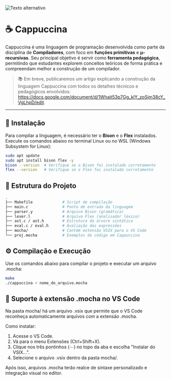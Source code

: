 ![Texto alternativo](.vscode/icon/cappuccina.logo.banner)



# ☕ Cappuccina

Cappuccina é uma linguagem de programação desenvolvida como parte da disciplina de **Compiladores**, com foco em **funções primitivas** e **μ-recursivas**. Seu principal objetivo é servir como **ferramenta pedagógica**, permitindo que estudantes explorem conceitos teóricos de forma prática e compreendam melhor a construção de um compilador.

> 📚 Em breve, publicaremos um artigo explicando a construção da linguagem Cappuccina com todos os detalhes técnicos e pedagógicos envolvidos: <https://docs.google.com/document/d/1Whajt53p7Gg_klY_zoSjm38cY_VgLhpD/edit>.

---

## 🔧 Instalação

Para compilar a linguagem, é necessário ter o **Bison** e o **Flex** instalados. Execute os comandos abaixo no terminal Linux ou no WSL (Windows Subsystem for Linux):

```bash
sudo apt update
sudo apt install bison flex -y
bison --version  # Verifique se o Bison foi instalado corretamente
flex --version   # Verifique se o Flex foi instalado corretamente
```
## 📁 Estrutura do Projeto

```bash
.
├── Makefile             # Script de compilação
├── main.c               # Ponto de entrada da linguagem
├── parser.y             # Arquivo Bison (gramática)
├── lexer.l              # Arquivo Flex (analisador léxico)
├── ast.c / ast.h        # Estrutura da árvore sintática
├── eval.c / eval.h      # Avaliação das expressões
├── mocha/               # Contém extensão VSIX para o VS Code
└── proj.mocha           # Exemplos de código em Cappuccina
```

## ⚙️ Compilação e Execução

Use os comandos abaixo para compilar o projeto e executar um arquivo .mocha:
```bash
make
./cappuccina < nome_do_arquivo.mocha
```

## 🌈 Suporte à extensão .mocha no VS Code
Na pasta mocha/ há um arquivo .vsix que permite que o VS Code reconheça automaticamente arquivos com a extensão .mocha.

Como instalar:
1. Acesse o VS Code.
2. Vá para o menu Extensões (Ctrl+Shift+X).
3. Clique nos três pontinhos (⋯) no topo da aba e escolha "Instalar do VSIX...".
4. Selecione o arquivo .vsix dentro da pasta mocha/.

Após isso, arquivos .mocha terão realce de sintaxe personalizado e integração visual no editor.


